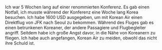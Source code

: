 Ich war 5 Wochen lang auf einer renommierten Konferenz. Es gab einen Notfall, ich musste während der Konferenz eine Woche lang Korea besuchen. Ich habe 1600 USD ausgegeben, um mit Korean Air einen Direktflug von JFK nach Seoul zu bekommen. Während des Fluges gab es einen betrunkenen Koreaner, der andere Passagiere und Flugbegleiter angriff. Seitdem habe ich große Angst davor, in die Nähe von Koreanern zu fliegen. Ich habe auch angefangen, Korean Air zu meiden, obwohl das nicht ihre Schuld ist.